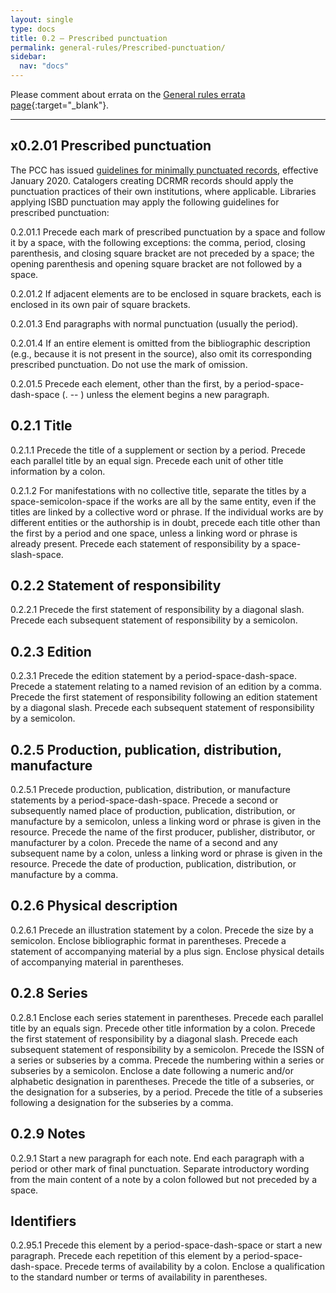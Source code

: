 ```yaml
---
layout: single
type: docs
title: 0.2 — Prescribed punctuation
permalink: general-rules/Prescribed-punctuation/
sidebar:
  nav: "docs"
---
```


Please comment about errata on the [General rules errata page](https://docs.google.com/document/d/1T4iC_8YWU6Y8pe466XbW37xof42fOaxsWP5ig69-49M/edit#heading=h.gvx2eozefa9k){:target="_blank"}.

---
## x0.2.01 Prescribed punctuation

The PCC has issued [guidelines for minimally punctuated records](https://www.loc.gov/aba/pcc/documents/PCC%20Guidelines%20for%20Minimally%20Punctuated%20MARC%20Data%20v.1.1.docx), effective January 2020. Catalogers creating DCRMR records should apply the punctuation practices of their own institutions, where applicable. Libraries applying ISBD punctuation may apply the following guidelines for prescribed punctuation:

<a name="0.2.01.1">0.2.01.1</a> Precede each mark of prescribed punctuation by a space and follow it by a space, with the following exceptions: the comma, period, closing parenthesis, and closing square bracket are not preceded by a space; the opening parenthesis and opening square bracket are not followed by a space.

<a name="0.2.01.2">0.2.01.2</a> If adjacent elements are to be enclosed in square brackets, each is enclosed in its own pair of square brackets.

<a name="0.2.01.3">0.2.01.3</a> End paragraphs with normal punctuation (usually the period).

<a name="0.2.01.4">0.2.01.4</a> If an entire element is omitted from the bibliographic description (e.g., because it is not present in the source), also omit its corresponding prescribed punctuation. Do not use the mark of omission.

<a name="0.2.01.5">0.2.01.5</a> Precede each element, other than the first, by a period-space-dash-space (. -- ) unless the element begins a new paragraph.

## 0.2.1 Title 

<a name="0.2.1.1">0.2.1.1</a> Precede the title of a supplement or section by a period. Precede each parallel title by an equal sign. Precede each unit of other title information by a colon.

<a name="0.2.1.2">0.2.1.2</a> For manifestations with no collective title, separate the titles by a space-semicolon-space if the works are all by the same entity, even if the titles are linked by a collective word or phrase. If the individual works are by different entities or the authorship is in doubt, precede each title other than the first by a period and one space, unless a linking word or phrase is already present. Precede each statement of responsibility by a space-slash-space.

## 0.2.2 Statement of responsibility

<a name="0.2.2.1">0.2.2.1</a> Precede the first statement of responsibility by a diagonal slash. Precede each subsequent statement of responsibility by a semicolon.

## 0.2.3 Edition

<a name="0.2.3.1">0.2.3.1</a> Precede the edition statement by a period-space-dash-space. Precede a statement relating to a named revision of an edition by a comma. Precede the first statement of responsibility following an edition statement by a diagonal slash. Precede each subsequent statement of responsibility by a semicolon.

## 0.2.5 Production, publication, distribution, manufacture

<a name="0.2.5.1">0.2.5.1</a> Precede production, publication, distribution, or manufacture statements by a period-space-dash-space. Precede a second or subsequently named place of production, publication, distribution, or manufacture by a semicolon, unless a linking word or phrase is given in the resource. Precede the name of the first producer, publisher, distributor, or manufacturer by a colon. Precede the name of a second and any subsequent name by a colon, unless a linking word or phrase is given in the resource. Precede the date of production, publication, distribution, or manufacture by a comma.

## 0.2.6 Physical description

<a name="0.2.6.1">0.2.6.1</a> Precede an illustration statement by a colon. Precede the size by a semicolon. Enclose bibliographic format in parentheses. Precede a statement of accompanying material by a plus sign. Enclose physical details of accompanying material in parentheses.

## 0.2.8 Series

<a name="0.2.8.1">0.2.8.1</a> Enclose each series statement in parentheses. Precede each parallel title by an equals sign. Precede other title information by a colon. Precede the first statement of responsibility by a diagonal slash. Precede each subsequent statement of responsibility by a semicolon. Precede the ISSN of a series or subseries by a comma. Precede the numbering within a series or subseries by a semicolon. Enclose a date following a numeric and/or alphabetic designation in parentheses. Precede the title of a subseries, or the designation for a subseries, by a period. Precede the title of a subseries following a designation for the subseries by a comma.

## 0.2.9 Notes

<a name="0.2.9.1">0.2.9.1</a> Start a new paragraph for each note. End each paragraph with a period or other mark of final punctuation. Separate introductory wording from the main content of a note by a colon followed but not preceded by a space. 

## Identifiers

<a name="0.2.95.1">0.2.95.1</a> Precede this element by a period-space-dash-space or start a new paragraph. Precede each repetition of this element by a period-space-dash-space. Precede terms of availability by a colon. Enclose a qualification to the standard number or terms of availability in parentheses.